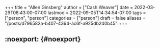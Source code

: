 +++
title = "Allen Ginsberg"
author = ["Cash Weaver"]
date = 2022-03-29T08:43:00-07:00
lastmod = 2022-09-05T14:34:54-07:00
tags = ["person", "person"]
categories = ["person"]
draft = false
aliases = "/posts/d796582a-b407-4364-ac6f-a925db240b45"
+++

## :noexport: {#noexport}
